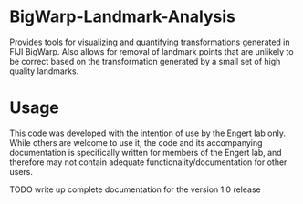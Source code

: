 # BigWarp-Landmark-Analysis
Provides tools for visualizing and quantifying transformations generated in FIJI BigWarp. Also allows for removal of landmark points that are unlikely to be correct based on the transformation generated by a small set of high quality landmarks.

# Usage
This code was developed with the intention of use by the Engert lab only. While others are welcome to use it, the code and its accompanying documentation is specifically written for members of the Engert lab, and therefore may not contain adequate functionality/documentation for other users.

TODO write up complete documentation for the version 1.0 release
